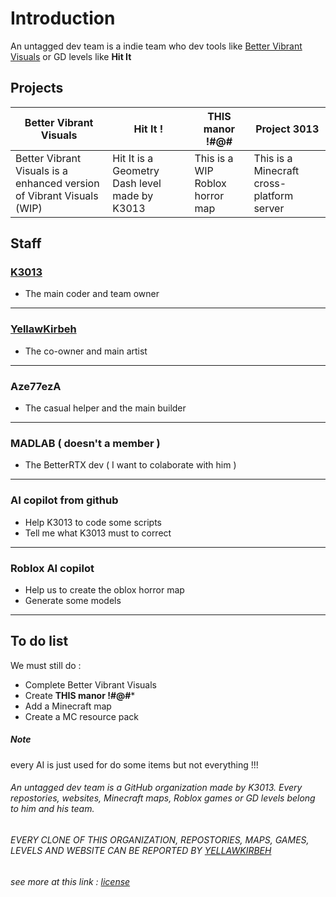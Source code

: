 # Introduction
An untagged dev team is a indie team who dev tools like [Better Vibrant Visuals](https://github.com/Better-Vibrant-Visuals) or GD levels like **Hit It**
## Projects
|Better Vibrant Visuals                                                |Hit It !                                      |THIS manor !#@#                |Project 3013
|-                                                                     |-                                             |-                              |-
|Better Vibrant Visuals is a enhanced version of Vibrant Visuals (WIP) |Hit It is a Geometry Dash level made by K3013 |This is a WIP Roblox horror map|This is a Minecraft cross-platform server
## Staff
### [K3013](https://github.com/K3013)
- The main coder and team owner
***
### [YellawKirbeh](https://github.com/YellauwKirbeh673154)
- The co-owner and main artist
***
### **Aze77ezA**
- The casual helper and the main builder
***
### MADLAB ( doesn't a member )
- The BetterRTX dev ( I want to colaborate with him )
***
### AI copilot from github
- Help K3013 to code some scripts
- Tell me what K3013 must to correct
***
### Roblox AI copilot
- Help us to create the oblox horror map
- Generate some models
***
## To do list
We must still do :
- Complete Better Vibrant Visuals
- Create **THIS manor !#@#***
- Add a Minecraft map
- Create a MC resource pack
##### Note
every AI is just used for do some items but not everything !!!
###### An untagged dev team is a GitHub organization made by K3013. Every repostories, websites, Minecraft maps, Roblox games or GD levels belong to him and his team.
###### EVERY CLONE OF THIS ORGANIZATION, REPOSTORIES, MAPS, GAMES, LEVELS AND WEBSITE CAN BE REPORTED BY [YELLAWKIRBEH](https://github.com/YellauwKirbeh673154)
###### see more at this link : [license](https://github.com/An-untagged-dev-team/.github/main/LICENSE)
